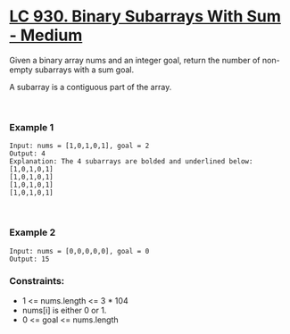 <!-- <a name="687. Longest Univalue Path - Medium"></a> -->
# [LC 930. Binary Subarrays With Sum - Medium](https://leetcode.com/problems/number-of-subarrays-with-bounded-maximum/description/)

Given a binary array nums and an integer goal, return the number of non-empty subarrays with a sum goal.  

A subarray is a contiguous part of the array.        

<br>

### Example 1
```
Input: nums = [1,0,1,0,1], goal = 2
Output: 4
Explanation: The 4 subarrays are bolded and underlined below:
[1,0,1,0,1]
[1,0,1,0,1]
[1,0,1,0,1]
[1,0,1,0,1]
```


<br>

### Example 2
```
Input: nums = [0,0,0,0,0], goal = 0
Output: 15
```

### Constraints:

- 1 <= nums.length <= 3 * 104
- nums[i] is either 0 or 1.
- 0 <= goal <= nums.length